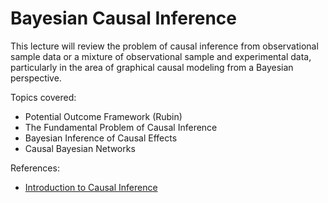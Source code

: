# Bayesian Causal Inference

This lecture will review the problem of causal inference from observational sample data or a mixture of observational sample
and experimental data, particularly in the area of graphical causal modeling from a Bayesian perspective.

Topics covered:

- Potential Outcome Framework (Rubin)
- The Fundamental Problem of Causal Inference
- Bayesian Inference of Causal Effects
- Causal Bayesian Networks

References:

- [Introduction to Causal Inference](http://jmlr.csail.mit.edu/papers/volume11/spirtes10a/spirtes10a.pdf)

